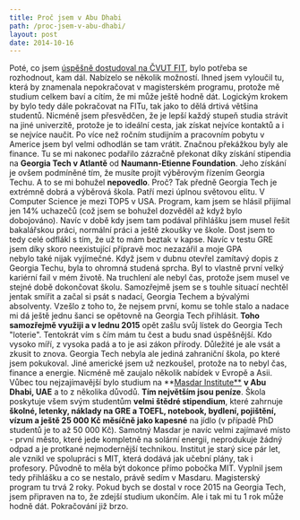 ```yaml
---
title: Proč jsem v Abu Dhabi
path: /proc-jsem-v-abu-dhabi/
layout: post
date: 2014-10-16
---
```


Poté, co jsem [úspěšně dostudoval na ČVUT FIT](http://blog.miksu.cz/co-mi-dalo-cvut/), bylo potřeba se rozhodnout, kam dál. Nabízelo se několik možností. Ihned jsem vyloučil tu, která by znamenala nepokračovat v magisterském programu, protože mě studium celkem baví a cítím, že mi může ještě hodně dát. Logickým krokem by bylo tedy dále pokračovat na FITu, tak jako to dělá drtivá většina studentů. Nicméně jsem přesvědčen, že je lepší každý stupeň studia strávit na jiné univerzitě, protože je to ideální cesta, jak získat nejvíce kontaktů a i se nejvíce naučit. Po více než ročním studijním a pracovním pobytu v Americe jsem byl velmi odhodlán se tam vrátit. Značnou překážkou byly ale finance. Tu se mi nakonec podařilo zázračně překonat díky získání stipendia na **Georgia Tech v Atlantě** od **Naumann-Etienne Foundation**. Jeho získání je ovšem podmíněné tím, že musíte projít výběrovým řízením Georgia Techu. A to se mi bohužel **nepovedlo**. Proč? Tak předně Georgia Tech je extrémně dobrá a výběrová škola. Patří mezi úplnou světovou elitu. V Computer Science je mezi TOP5 v USA. Program, kam jsem se hlásil přijímal jen 14% uchazečů (což jsem se bohužel dozvěděl až když bylo dobojováno). Navíc v době kdy jsem tam podával přihlášku jsem musel řešit bakalářskou práci, normální práci a ještě zkoušky ve škole. Dost jsem to tedy celé odflákl s tím, že už to mám beztak v kapse. Navíc v testu GRE jsem díky skoro neexistující přípravě moc nezazářil a moje GPA nebylo také nijak vyjímečné. Když jsem v dubnu otevřel zamítavý dopis z Georgia Techu, byla to ohromná studená sprcha. Byl to vlastně první velký kariérní fail v mém životě. Na truchlení ale nebyl čas, protože jsem musel ve stejné době dokončovat školu. Samozřejmě jsem se s touhle situací nechtěl jentak smířit a začal si psát s nadací, Georgia Techem a bývalými absolventy. Vzešlo z toho to, že nejsem první, komu se tohle stalo a nadace mi dá ještě jednu šanci se opětovně na Georgia Tech přihlásit. **Toho samozřejmě využiji a v lednu 2015** opět zašlu svůj lístek do Georgia Tech "loterie". Tentokrát vím s čím mám tu čest a budu snad úspěšnější. Kdo vysoko míří, z vysoka padá a to je asi zákon přírody. Důležité je ale vsát a zkusit to znova. Georgia Tech nebyla ale jediná zahraniční škola, po které jsem pokukoval. Jiné americké jsem už nezkoušel, protože na to nebyl čas, finance a energie. Nicméně mě zaujalo několik nabídek v Evropě a Asii. Vůbec tou nejzajímavější bylo studium na **[Masdar Institute**](http://masdar.ac.ae) **v Abu Dhabi, UAE** a to z několika důvodů. **Tím největším jsou peníze**. Škola poskytuje všem svým studentům **velmi štědré stipendium**, které zahrnuje **školné, letenky, náklady na GRE a TOEFL, notebook, bydlení, pojištění, vízum a ještě 25 000 Kč měsíčně jako kapesné** na jídlo (v případě PhD studentů je to až 50 000 Kč). Samotný Masdar je navíc velmi zajímavé místo - první město, které jede kompletně na solární energii, neprodukuje žádný odpad a je protkané nejmodernější technikou. Institut je starý sice pár let, ale vznikl ve spolupráci s MIT, která dodává jak učební plány, tak i profesory. Původně to měla být dokonce přímo pobočka MIT. Vyplnil jsem tedy přihlášku a co se nestalo, právě sedím v Masdaru. Magisterský program tu trvá 2 roky. Pokud bych se dostal v roce 2015 na Georgia Tech, jsem připraven na to, že zdejší studium ukončím. Ale i tak mi tu 1 rok může hodně dát. Pokračování již brzo.